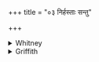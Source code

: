 +++
title = "०३ निर्हस्ताः सन्तु"

+++

<details><summary>Whitney</summary>

### Translation
3. Handless be the foes; their limbs we make to relax (*mlā*); then will  
we, O Indra, share among us their possessions hundred-fold.

### Notes
All our mss. but one (D.), and nearly all SPP's, read *śatravas*,  
vocative, in **a**; both texts emend to *śát-*.
</details>

<details><summary>Griffith</summary>

Handless be these our enemies! We enervate their languid limbs. So let us part among ourselves, in hundreds, Indra! all their wealth.
</details>
